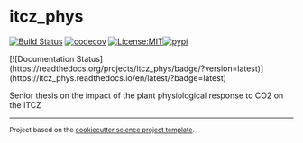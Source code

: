 itcz_phys
==============================
[![Build Status](https://github.com/bbuchovecky/itcz_phys/workflows/Tests/badge.svg)](https://github.com/bbuchovecky/itcz_phys/actions)
[![codecov](https://codecov.io/gh/bbuchovecky/itcz_phys/branch/main/graph/badge.svg)](https://codecov.io/gh/bbuchovecky/itcz_phys)
[![License:MIT](https://img.shields.io/badge/License-MIT-lightgray.svg?style=flt-square)](https://opensource.org/licenses/MIT)[![pypi](https://img.shields.io/pypi/v/itcz_phys.svg)](https://pypi.org/project/itcz_phys)
<!-- [![conda-forge](https://img.shields.io/conda/dn/conda-forge/itcz_phys?label=conda-forge)](https://anaconda.org/conda-forge/itcz_phys) -->[![Documentation Status](https://readthedocs.org/projects/itcz_phys/badge/?version=latest)](https://itcz_phys.readthedocs.io/en/latest/?badge=latest)


Senior thesis on the impact of the plant physiological response to CO2 on the ITCZ

--------

<p><small>Project based on the <a target="_blank" href="https://github.com/jbusecke/cookiecutter-science-project">cookiecutter science project template</a>.</small></p>
